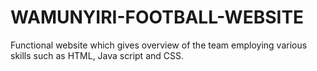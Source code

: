 # WAMUNYIRI-FOOTBALL-WEBSITE
Functional website which gives overview of the team employing various skills such as HTML, Java script and CSS.
